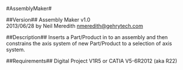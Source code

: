 #AssemblyMaker#

##Version##
Assembly Maker v1.0  
2013/06/28 by Neil Meredith <nmeredith@gehrytech.com>  

##Description##
Inserts a Part/Product in to an assembly and then constrains the axis system of new Part/Product to a selection of axis system.  

##Requirements##
Digital Project V1R5 or CATIA V5-6R2012 (aka R22)  
